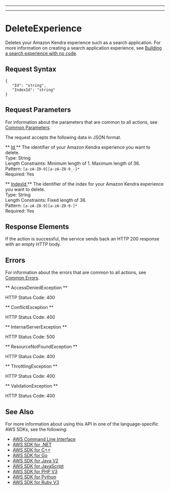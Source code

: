 --------

--------

# DeleteExperience<a name="API_DeleteExperience"></a>

Deletes your Amazon Kendra experience such as a search application\. For more information on creating a search application experience, see [Building a search experience with no code](https://docs.aws.amazon.com/kendra/latest/dg/deploying-search-experience-no-code.html)\.

## Request Syntax<a name="API_DeleteExperience_RequestSyntax"></a>

```
{
   "Id": "string",
   "IndexId": "string"
}
```

## Request Parameters<a name="API_DeleteExperience_RequestParameters"></a>

For information about the parameters that are common to all actions, see [Common Parameters](CommonParameters.md)\.

The request accepts the following data in JSON format\.

 ** [ Id ](#API_DeleteExperience_RequestSyntax) **   <a name="Kendra-DeleteExperience-request-Id"></a>
The identifier of your Amazon Kendra experience you want to delete\.  
Type: String  
Length Constraints: Minimum length of 1\. Maximum length of 36\.  
Pattern: `[a-zA-Z0-9][a-zA-Z0-9_-]*`   
Required: Yes

 ** [ IndexId ](#API_DeleteExperience_RequestSyntax) **   <a name="Kendra-DeleteExperience-request-IndexId"></a>
The identifier of the index for your Amazon Kendra experience you want to delete\.  
Type: String  
Length Constraints: Fixed length of 36\.  
Pattern: `[a-zA-Z0-9][a-zA-Z0-9-]*`   
Required: Yes

## Response Elements<a name="API_DeleteExperience_ResponseElements"></a>

If the action is successful, the service sends back an HTTP 200 response with an empty HTTP body\.

## Errors<a name="API_DeleteExperience_Errors"></a>

For information about the errors that are common to all actions, see [Common Errors](CommonErrors.md)\.

 ** AccessDeniedException **   
  
HTTP Status Code: 400

 ** ConflictException **   
  
HTTP Status Code: 400

 ** InternalServerException **   
  
HTTP Status Code: 500

 ** ResourceNotFoundException **   
  
HTTP Status Code: 400

 ** ThrottlingException **   
  
HTTP Status Code: 400

 ** ValidationException **   
  
HTTP Status Code: 400

## See Also<a name="API_DeleteExperience_SeeAlso"></a>

For more information about using this API in one of the language\-specific AWS SDKs, see the following:
+  [ AWS Command Line Interface](https://docs.aws.amazon.com/goto/aws-cli/kendra-2019-02-03/DeleteExperience) 
+  [ AWS SDK for \.NET](https://docs.aws.amazon.com/goto/DotNetSDKV3/kendra-2019-02-03/DeleteExperience) 
+  [ AWS SDK for C\+\+](https://docs.aws.amazon.com/goto/SdkForCpp/kendra-2019-02-03/DeleteExperience) 
+  [ AWS SDK for Go](https://docs.aws.amazon.com/goto/SdkForGoV1/kendra-2019-02-03/DeleteExperience) 
+  [ AWS SDK for Java V2](https://docs.aws.amazon.com/goto/SdkForJavaV2/kendra-2019-02-03/DeleteExperience) 
+  [ AWS SDK for JavaScript](https://docs.aws.amazon.com/goto/AWSJavaScriptSDK/kendra-2019-02-03/DeleteExperience) 
+  [ AWS SDK for PHP V3](https://docs.aws.amazon.com/goto/SdkForPHPV3/kendra-2019-02-03/DeleteExperience) 
+  [ AWS SDK for Python](https://docs.aws.amazon.com/goto/boto3/kendra-2019-02-03/DeleteExperience) 
+  [ AWS SDK for Ruby V3](https://docs.aws.amazon.com/goto/SdkForRubyV3/kendra-2019-02-03/DeleteExperience) 